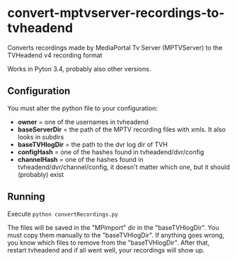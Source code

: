 # convert-mptvserver-recordings-to-tvheadend
Converts recordings made by MediaPortal Tv Server (MPTVServer) to the TVHeadend v4 recording format

Works in Pyton 3.4, probably also other versions.

## Configuration
You must alter the python file to your configuration:

* **owner** = one of the usernames in tvheadend
* **baseServerDir** = the path of the MPTV recording files with xmls. It also looks in subdirs
* **baseTVHlogDir** = the path to the dvr log dir of TVH
* **configHash** = one of the hashes found in tvheadend/dvr/config
* **channelHash** = one of the hashes found in tvheadend/dvr/channel/config, it doesn't matter which one, but it should (probably) exist


## Running
Execute `python convertRecordings.py`

The files will be saved in the "MPimport" dir in the "baseTVHlogDir". You must copy them manually to the "baseTVHlogDir". If anything goes wrong, you know which files to remove from the "baseTVHlogDir".
After that, restart tvheadend and if all went well, your recordings will show up.
